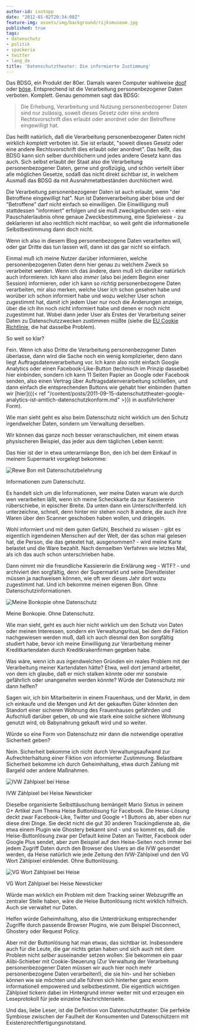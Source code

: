 ```yaml
---
author-id: isotopp
date: "2012-01-02T20:34:00Z"
feature-img: assets/img/background/rijksmuseum.jpg
published: true
tags:
- datenschutz
- politik
- spackeria
- twitter
- lang_de
title: 'Datenschutztheater: Die informierte Zustimmung'
---
```

Das BDSG, ein Produkt der 80er.  Damals waren
Computer wahlweise
[doof](http://www.youtube.com/watch?v=51v47NC6Et4) oder
[böse](http://www.youtube.com/watch?v=xDxS_S5EIqU). Entsprechend
ist die Verarbeitung personenbezogener Daten verboten.  Komplett.  Genau
genommen sagt das BDSG: 

> Die Erhebung, Verarbeitung und Nutzung personenbezogener Daten sind nur
> zulässig, soweit dieses Gesetz oder eine andere Rechtsvorschrift dies
> erlaubt oder anordnet oder der Betroffene eingewilligt hat.

Das heißt natürlich, daß die Verarbeitung personenbezogener Daten nicht
wirklich _komplett_ verboten ist.  Sie ist erlaubt, "soweit dieses Gesetz
oder eine andere Rechtsvorschrift dies erlaubt oder anordnet".  Das heißt,
das BDSG kann sich selber durchlöchern und jedes andere Gesetz kann das
auch.  Sich selbst erlaubt der Staat also die Verarbeitung personenbezogener
Daten, gerne und großzügig, und schön verteilt über alle möglichen Gesetze,
sodaß das nicht direkt sichtbar ist, in welchem Ausmaß das BDSG da mit
Ausnahmetatbeständen durchlöchert wird.

Die Verarbeitung personenbezogener Daten ist auch erlaubt, wenn "der
Betroffene eingewilligt hat".  Nun ist Datenverarbeitung aber böse und der
"Betroffene" darf nicht einfach so einwilligen.  Die Einwilligung muß
stattdessen "informiert" erfolgen und sie muß zweckgebunden sein - eine
Pauschalerlaubnis ohne genaue Zweckbestimmung, eine Spielwiese - 
zu deklarieren ist also rechtlich nicht machbar, so weit geht die
informationelle Selbstbestimmung dann doch nicht.

Wenn ich also in diesem Blog personenbezogene Daten verarbeiten will, oder
gar Dritte das tun lassen will, dann ist das gar nicht so einfach.

Einmal muß ich meine Nutzer darüber informieren, welche personenbezogenen
Daten denn hier genau zu welchem Zweck so verarbeitet werden.  Wenn ich das
ändere, dann muß ich darüber natürlich auch informieren.  Ich kann also
_immer_ (also bei jedem Beginn einer Session) informieren, oder ich kann so
_richtig_ personenbezogene Daten verarbeiten, mir also merken, welche User
ich schon gesehen habe und worüber ich schon informiert habe und wozu
welcher User schon zugestimmt hat, damit ich jedem User nur noch die
Änderungen anzeige, über die ich ihn noch nicht informiert habe und denen er
noch nicht zugestimmt hat.  Wobei dann jeder User als Erstes der
Verarbeitung seiner Daten zu Datenschutzzwecken zustimmen müßte (siehe die
[EU Cookie Richtlinie](http://www.shopbetreiber-blog.de/2011/06/07/eu-cookie-richtlinie-was-bedeutet-der-fristablauf/), 
die hat dasselbe Problem).

So weit so klar?

Fein.  Wenn ich also Dritte die Verarbeitung personenbezogener Daten
überlasse, dann wird die Sache noch ein wenig komplizierter, denn dann liegt
Auftragsdatenverarbeitung vor.  Ich kann also nicht einfach Google Analytics
oder einen Facebook-Like-Button (technisch im Prinzip dasselbe) hier
einbinden, sondern ich kann 11 Seiten Papier an Google oder Facebook senden,
also einen Vertrag über Auftragsdatenverarbeitung schließen, und dann
einfach die entsprechenden Buttons wie gehabt hier einbinden (hatten wir 
[hier]({{< ref "/content/posts/2011-09-15-datenschutztheater-google-analytics-ist-amtlich-datenschutzkonform.md" >}})
in ausführlicherer Form).

Wie man sieht geht es also beim Datenschutz nicht wirklich um den Schutz
irgendwelcher Daten, sondern um Verwaltung derselben.

Wir können das ganze noch besser veranschaulichen, mit einem etwas
physischeren Beispiel, das jeder aus dem täglichen Leben kennt:

Das hier ist der in etwa unterarmlange Bon, den ich bei dem Einkauf in
meinem Supermarkt vorgelegt bekomme:

![Rewe Bon mit Datenschutzbelehrung](/uploads/rewe_datenschutzbelehrung.jpg)

Informationen zum Datenschutz.

Es handelt sich um die Informationen, wer meine Daten warum wie durch wen
verarbeiten läßt, wenn ich meine Scheckkarte da zur Kassiererin
rüberschiebe, in epischer Breite.  Da unten dann ein Unterschriftenfeld. 
Ich unterzeichne, schnell, denn hinter mir stehen noch 8 andere, die auch
ihre Waren über den Scanner geschoben haben wollen, und drängeln.

Wohl informiert und mit dem guten Gefühl, Bescheid zu wissen - gibt es
eigentlich irgendeinen Menschen auf der Welt, der das schon mal gelesen hat,
die Person, die das getextet hat, ausgenommen?  - wird meine Karte belastet
und die Ware bezahlt.  Nach demselben Verfahren wie letztes Mal, als ich das
auch schon unterschrieben habe.

Dann nimmt mir die freundliche Kassiererin die Erklärung weg - WTF?  - und
archiviert den sorgfältig, denn der Supermarkt und seine Dienstleister
müssen ja nachweisen können, wie oft wer dieses Jahr dort wozu zugestimmt
hat.  Und ich bekomme meinen eigenen Bon.  Ohne Datenschutzinformationen.

![Meine Bonkopie ohne Datenschutz](/uploads/rewe_bonkopie.jpg)

Meine Bonkopie.  Ohne Datenschutz.

Wie man sieht, geht es auch hier nicht wirklich um den Schutz von Daten oder
meinen Interessen, sondern ein Verwaltungsritual, bei dem die Fiktion
nachgewiesen werden muß, daß ich auch diesmal den Bon sorgfältig studiert
habe, bevor ich meine Einwilligung zur Verarbeitung meiner Kreditkartendaten
durch Kreditkrakenfirmen gegeben habe.

Was wäre, wenn ich aus irgendwelchen Gründen ein reales Problem mit der
Verarbeitung meiner Kartendaten hätte?  Etwa, weil dort jemand arbeitet, von
dem ich glaube, daß er mich stalken könnte oder mir sonstwie gefährlich oder
unangenehm werden könnte?  Würde der Datenschutz mir dann helfen?

Sagen wir, ich bin Mitarbeiterin in einem Frauenhaus, und der Markt, in dem
ich einkaufe und die Mengen und Art der gekauften Güter könnten den Standort
einer sicheren Wohnung des Frauenhauses gefährden und Aufschluß darüber
geben, ob und wie stark eine solche sichere Wohnung genutzt wird, ob
Babynahrung gekauft wird und so weiter.

Würde so eine Form von Datenschutz mir dann die notwendige operative
Sicherheit geben?

Nein.  Sicherheit bekomme ich nicht durch Verwaltungsaufwand zur
Aufrechterhaltung einer Fiktion von informierter Zustimmung.  Belastbare
Sicherheit bekomme ich durch Geheimhaltung, etwa durch Zahlung mit Bargeld
oder andere Maßnahmen.

![IVW Zählpixel bei Heise](/uploads/heise-ivw.png)

IVW Zählpixel bei Heise Newsticker

Dieselbe organisierte Selbsttäuschung bemängelt Mario Sixtus in seinem G+
Artikel zum Thema Heise Buttonlösung für Facebook.  Die Heise-Lösung deckt
zwar Facebook-Like, Twitter und Google +1 Buttons ab, aber eben nur diese
drei Dinge.  Sie deckt nicht die gut 30 anderen Trackingdienste ab, die etwa
einem Plugin wie Ghostery bekannt sind - und so kommt es, daß die
Heise-Buttonlösung zwar per Default keine Daten an Twitter, Facebook oder
Google Plus sendet, aber zum Beispiel auf den Heise-Seiten noch immer bei
jedem Zugriff Daten durch den Browser des Users an die IVW gesendet werden,
da Heise natürlich wie jede Zeitung den IVW-Zählpixel und den VG Wort
Zählpixel einblendet.  Ohne Buttonlösung.

![VG Wort Zählpixel bei Heise](/uploads/heise-vgwort.png)

VG Wort Zählpixel bei Heise Newsticker

Würde man wirklich ein Problem mit dem Tracking seiner Webzugriffe an
zentraler Stelle haben, wäre die Heise Buttonlösung nicht wirklich
hilfreich.  Auch sie verwaltet nur Daten.

Helfen würde Geheimhaltung, also die Unterdrückung entsprechender Zugriffe
durch passende Browser Plugins, wie zum Beispiel Disconnect, Ghostery oder
Request Policy.

Aber mit der Buttonlösung hat man etwas, das sichtbar ist.  Insbesondere
auch für die Leute, die gar nichts getan haben und sich auch mit dem Problem
nicht _selber_ auseinander setzen wollen: Sie bekommen ein paar
Alibi-Schieber mit Cookie-Steuerung (Zur Verwaltung der Verarbeitung
personenbezogener Daten müssen wir auch hier noch mehr personenbezogene
Daten verarbeiten!), die sie hin- und her schieben können wie sie möchten
und alle führen sich hinterher ganz enorm informationell empowered und
selbstbestimmt.  Die eigentlich wichtigen Zählpixel tickern dabei im
Hintergrund immer weiter mit und erzeugen ein Leseprotokoll für jede
einzelne Nachrichtenseite.

Und das, liebe Leser, ist die Definition von Datenschutztheater: Die
perfekte Symbiose zwischen der Faulheit der Konsumenten und Datenschützern
mit Existenzrechtfertigungsnotstand.
